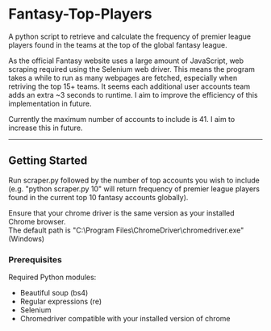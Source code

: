 # Fantasy-Top-Players
A python script to retrieve and calculate the frequency of premier league players found in the teams at the top of the global fantasy league.

As the official Fantasy website uses a large amount of JavaScript, web scraping required using the Selenium web driver. This means the program takes a while to run as many webpages are fetched, especially when retriving the top 15+ teams. It seems each additional user accounts team adds an extra ~3 seconds to runtime. I aim to improve the efficiency of this implementation in future.

Currently the maximum number of accounts to include is 41. I aim to increase this in future.

-------------------------------------------------------

## Getting Started
Run scraper.py followed by the number of top accounts you wish to include (e.g. "python scraper.py 10" will return frequency of premier league players found in the current top 10 fantasy accounts globally).

Ensure that your chrome driver is the same version as your installed Chrome browser.    
The default path is "C:\Program Files\ChromeDriver\chromedriver.exe" (Windows)

### Prerequisites
Required Python modules:
- Beautiful soup (bs4)
- Regular expressions (re)
- Selenium
- Chromedriver compatible with your installed version of chrome
